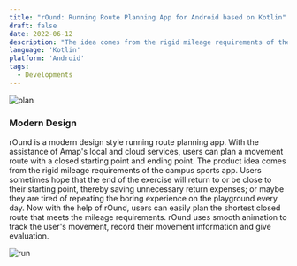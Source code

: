 ```yaml
---
title: "rOund: Running Route Planning App for Android based on Kotlin"
draft: false
date: 2022-06-12
description: "The idea comes from the rigid mileage requirements of the campus sports app. rOund allows users to easily plan the shortest closed route that meets mileage requirements."
language: 'Kotlin'
platform: 'Android'
tags:
  - Developments
---
```



![plan](plan.png)

### Modern Design
rOund is a modern design style running route planning app. 
With the assistance of Amap's local and cloud services, users can plan a movement route with a closed starting point and ending point. 
The product idea comes from the rigid mileage requirements of the campus sports app. 
Users sometimes hope that the end of the exercise will return to or be close to their starting point, thereby saving unnecessary return expenses; or maybe they are tired of repeating the boring experience on the playground every day. 
Now with the help of rOund, users can easily plan the shortest closed route that meets the mileage requirements.
rOund uses smooth animation to track the user's movement, record their movement information and give evaluation.

![run](run.png)